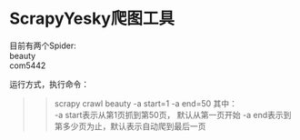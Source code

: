 ScrapyYesky爬图工具
====
目前有两个Spider:<br>
beauty<br>
com5442

运行方式，执行命令：<br>
>>scrapy crawl beauty -a start=1 -a end=50
其中：<br>
>>-a start表示从第1页抓到第50页， 默认从第一页开始
>>-a end表示到第多少页为止，默认表示自动爬到最后一页
